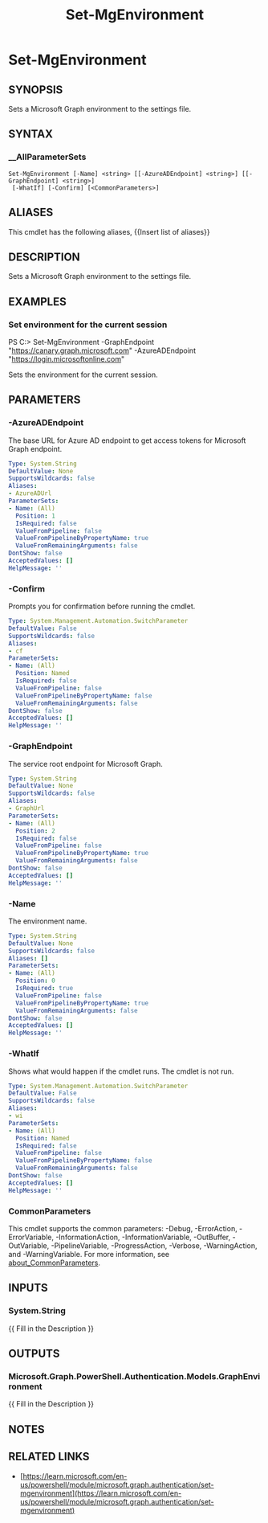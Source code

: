 ﻿---
document type: cmdlet
external help file: Microsoft.Graph.Authentication.dll-Help.xml
HelpUri: https://learn.microsoft.com/en-us/powershell/module/microsoft.graph.authentication/set-mgenvironment
Locale: en-US
Module Name: Microsoft.Graph.Authentication
ms.date: 09/12/2025
PlatyPS schema version: 2024-05-01
title: Set-MgEnvironment
---

# Set-MgEnvironment

## SYNOPSIS

Sets a Microsoft Graph environment to the settings file.

## SYNTAX

### __AllParameterSets

```
Set-MgEnvironment [-Name] <string> [[-AzureADEndpoint] <string>] [[-GraphEndpoint] <string>]
 [-WhatIf] [-Confirm] [<CommonParameters>]
```

## ALIASES

This cmdlet has the following aliases,
  {{Insert list of aliases}}

## DESCRIPTION

Sets a Microsoft Graph environment to the settings file.

## EXAMPLES

### Set environment for the current session

PS C:\> Set-MgEnvironment -GraphEndpoint "https://canary.graph.microsoft.com" -AzureADEndpoint "https://login.microsoftonline.com"

Sets the environment for the current session.

## PARAMETERS

### -AzureADEndpoint

The base URL for Azure AD endpoint to get access tokens for Microsoft Graph endpoint.

```yaml
Type: System.String
DefaultValue: None
SupportsWildcards: false
Aliases:
- AzureADUrl
ParameterSets:
- Name: (All)
  Position: 1
  IsRequired: false
  ValueFromPipeline: false
  ValueFromPipelineByPropertyName: true
  ValueFromRemainingArguments: false
DontShow: false
AcceptedValues: []
HelpMessage: ''
```

### -Confirm

Prompts you for confirmation before running the cmdlet.

```yaml
Type: System.Management.Automation.SwitchParameter
DefaultValue: False
SupportsWildcards: false
Aliases:
- cf
ParameterSets:
- Name: (All)
  Position: Named
  IsRequired: false
  ValueFromPipeline: false
  ValueFromPipelineByPropertyName: false
  ValueFromRemainingArguments: false
DontShow: false
AcceptedValues: []
HelpMessage: ''
```

### -GraphEndpoint

The service root endpoint for Microsoft Graph.

```yaml
Type: System.String
DefaultValue: None
SupportsWildcards: false
Aliases:
- GraphUrl
ParameterSets:
- Name: (All)
  Position: 2
  IsRequired: false
  ValueFromPipeline: false
  ValueFromPipelineByPropertyName: true
  ValueFromRemainingArguments: false
DontShow: false
AcceptedValues: []
HelpMessage: ''
```

### -Name

The environment name.

```yaml
Type: System.String
DefaultValue: None
SupportsWildcards: false
Aliases: []
ParameterSets:
- Name: (All)
  Position: 0
  IsRequired: true
  ValueFromPipeline: false
  ValueFromPipelineByPropertyName: true
  ValueFromRemainingArguments: false
DontShow: false
AcceptedValues: []
HelpMessage: ''
```

### -WhatIf

Shows what would happen if the cmdlet runs.
The cmdlet is not run.

```yaml
Type: System.Management.Automation.SwitchParameter
DefaultValue: False
SupportsWildcards: false
Aliases:
- wi
ParameterSets:
- Name: (All)
  Position: Named
  IsRequired: false
  ValueFromPipeline: false
  ValueFromPipelineByPropertyName: false
  ValueFromRemainingArguments: false
DontShow: false
AcceptedValues: []
HelpMessage: ''
```

### CommonParameters

This cmdlet supports the common parameters: -Debug, -ErrorAction, -ErrorVariable,
-InformationAction, -InformationVariable, -OutBuffer, -OutVariable, -PipelineVariable,
-ProgressAction, -Verbose, -WarningAction, and -WarningVariable. For more information, see
[about_CommonParameters](https://go.microsoft.com/fwlink/?LinkID=113216).

## INPUTS

### System.String

{{ Fill in the Description }}

## OUTPUTS

### Microsoft.Graph.PowerShell.Authentication.Models.GraphEnvironment

{{ Fill in the Description }}

## NOTES




## RELATED LINKS

- [https://learn.microsoft.com/en-us/powershell/module/microsoft.graph.authentication/set-mgenvironment](https://learn.microsoft.com/en-us/powershell/module/microsoft.graph.authentication/set-mgenvironment)
